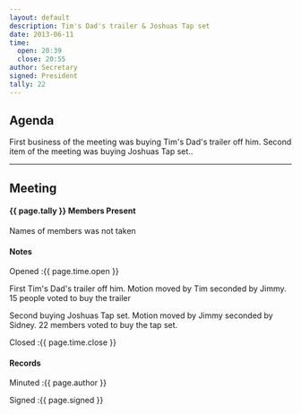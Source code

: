 ```yaml
---
layout: default
description: Tim's Dad's trailer & Joshuas Tap set
date: 2013-06-11
time:
  open: 20:39
  close: 20:55
author: Secretary
signed: President
tally: 22
---
```


## Agenda


First business of the meeting was buying Tim's Dad's trailer off him.
Second item of the meeting was buying Joshuas Tap set..

---

## Meeting

#### {{ page.tally }} Members Present

Names of members was not taken

#### Notes

Opened
:{{ page.time.open }}

First Tim's Dad's trailer off him.
Motion moved by Tim seconded by Jimmy. 15 people voted to buy the trailer

Second buying Joshuas Tap set.
Motion moved by Jimmy seconded by Sidney. 22 members voted to buy the tap set.

Closed
:{{ page.time.close }}

#### Records

Minuted
:{{ page.author }}

Signed
:{{ page.signed }}
